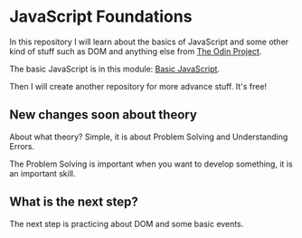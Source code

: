 # JavaScript Foundations

In this repository I will learn about the basics of JavaScript and some other kind of stuff such as DOM and anything else from [The Odin Project](https://www.theodinproject.com/).

The basic JavaScript is in this module: [Basic JavaScript](https://www.theodinproject.com/paths/foundations/courses/foundations#javascript-basics).

Then I will create another repository for more advance stuff. It's free!

## New changes soon about theory

About what theory? Simple, it is about Problem Solving and Understanding Errors.

The Problem Solving is important when you want to develop something, it is an important skill. 

## What is the next step?

The next step is practicing about DOM and some basic events.
